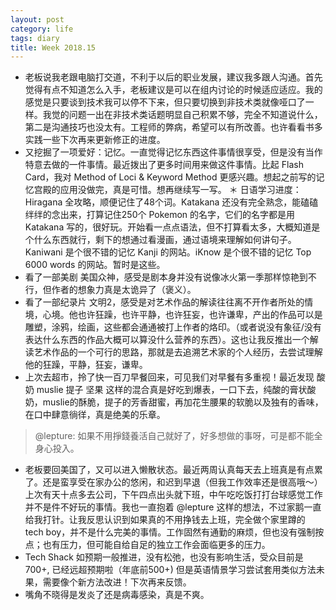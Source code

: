 ```yaml
---
layout: post
category: life
tags: diary
title: Week 2018.15
---
```


* 老板说我老跟电脑打交道，不利于以后的职业发展，建议我多跟人沟通。首先觉得有点不知道怎么入手，老板建议是可以在组内讨论的时候适应适应。我的感觉是只要谈到技术我可以停不下来，但只要切换到非技术类就像哑口了一样。我觉的问题一出在非技术类话题明显自己积累不够，完全不知道说什么，第二是沟通技巧也没太有。工程师的弊病，希望可以有所改善。也许看看书多实践一些下次再来更新修正的进度。
* 又挖掘了一项爱好：记忆。一直觉得记忆东西这件事情很享受，但是没有当作特意去做的一件事情。最近拨出了更多时间用来做这件事情。比起 Flash Card，我对 Method of Loci & Keyword Method 更感兴趣。想起之前写的记忆宫殿的应用没做完，真是可惜。想再继续写一写。
＊ 日语学习进度：Hiragana 全攻略，顺便记住了48个词。Katakana 还没有完全熟念，能磕磕绊绊的念出来，打算记住250个 Pokemon 的名字，它们的名字都是用 Katakana 写的，很好玩。开始看一点点语法，但不打算看太多，大概知道是个什么东西就行，剩下的想通过看漫画，通过语境来理解如何讲句子。Kaniwani 是个很不错的记忆 Kanji 的网站。iKnow 是个很不错的记忆 Top 6000 words 的网站。暂时是这些。
* 看了一部美剧 美国众神，感受是剧本身并没有说像冰火第一季那样惊艳到不行，但作者的想象力真是太诡异了（褒义）。
* 看了一部纪录片 文明2，感受是对艺术作品的解读往往离不开作者所处的情境，心境。他也许狂躁，也许平静，也许狂妄，也许谦卑，产出的作品可以是雕塑，涂鸦，绘画，这些都会通通被打上作者的烙印。（或者说没有象征/没有表达什么东西的作品大概可以算没什么营养的东西）。这也让我反推出一个解读艺术作品的一个可行的思路，那就是去追溯艺术家的个人经历，去尝试理解他的狂躁，平静，狂妄，谦卑。
* 上次去超市，拎了快一百刀早餐回来，可见我们对早餐有多重视！最近发现 酸奶 muslie 提子 坚果 这样的混合真是好吃到爆表，一口下去，纯酸的膏状酸奶，muslie的酥脆，提子的芳香甜蜜，再加花生腰果的软脆以及独有的香味，在口中肆意徜徉，真是绝美的乐章。


> @lepture: 如果不用掙錢養活自己就好了，好多想做的事呀，可是都不能全身心投入。

* 老板要回美国了，又可以进入懒散状态。最近两周认真每天去上班真是有点累了。还是蛮享受在家办公的悠闲，和迟到早退（但我工作效率还是很高哦～）上次有天十点多去公司，下午四点出头就下班，中午吃吃饭打打台球感觉工作并不是件不好玩的事情。我也一直抱着 @lepture 这样的想法，不过家鹅一直给我打针。让我反思认识到如果真的不用挣钱去上班，完全做个家里蹲的 tech boy，并不是什么完美的事情。工作固然有通勤的麻烦，但也没有强制按点；也有压力，但可能自给自足的独立工作会面临更多的压力。
* Tech Shack 如预期一般推进，没有松弛，也没有影响生活，受众目前是 700+, 已经远超预期啦（年底前500+) 但是英语情景学习尝试套用类似方法未果，需要像个新方法改进！下次再来反馈。
* 嘴角不晓得是发炎了还是病毒感染，真是不爽。
